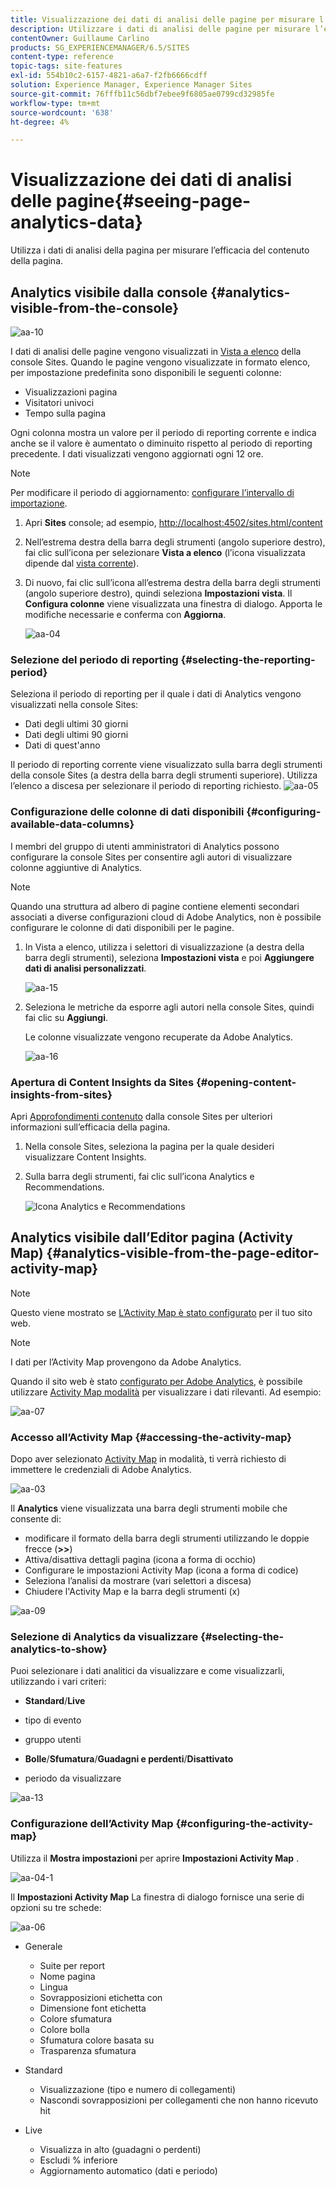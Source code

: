```yaml
---
title: Visualizzazione dei dati di analisi delle pagine per misurare l’efficacia del contenuto delle pagine
description: Utilizzare i dati di analisi delle pagine per misurare l’efficacia del contenuto delle pagine
contentOwner: Guillaume Carlino
products: SG_EXPERIENCEMANAGER/6.5/SITES
content-type: reference
topic-tags: site-features
exl-id: 554b10c2-6157-4821-a6a7-f2fb6666cdff
solution: Experience Manager, Experience Manager Sites
source-git-commit: 76fffb11c56dbf7ebee9f6805ae0799cd32985fe
workflow-type: tm+mt
source-wordcount: '638'
ht-degree: 4%

---
```


# Visualizzazione dei dati di analisi delle pagine{#seeing-page-analytics-data}

Utilizza i dati di analisi della pagina per misurare l’efficacia del contenuto della pagina.

## Analytics visibile dalla console {#analytics-visible-from-the-console}

![aa-10](assets/aa-10.png)

I dati di analisi delle pagine vengono visualizzati in [Vista a elenco](/help/sites-authoring/basic-handling.md#list-view) della console Sites. Quando le pagine vengono visualizzate in formato elenco, per impostazione predefinita sono disponibili le seguenti colonne:

* Visualizzazioni pagina
* Visitatori univoci
* Tempo sulla pagina

Ogni colonna mostra un valore per il periodo di reporting corrente e indica anche se il valore è aumentato o diminuito rispetto al periodo di reporting precedente. I dati visualizzati vengono aggiornati ogni 12 ore.

>[!NOTE]
>
>Per modificare il periodo di aggiornamento: [configurare l’intervallo di importazione](/help/sites-administering/adobeanalytics-connect.md#configuring-the-import-interval).

1. Apri **Sites** console; ad esempio, [http://localhost:4502/sites.html/content](http://localhost:4502/sites.html/content)
1. Nell’estrema destra della barra degli strumenti (angolo superiore destro), fai clic sull’icona per selezionare **Vista a elenco** (l’icona visualizzata dipende dal [vista corrente](/help/sites-authoring/basic-handling.md#viewing-and-selecting-resources)).

1. Di nuovo, fai clic sull’icona all’estrema destra della barra degli strumenti (angolo superiore destro), quindi seleziona **Impostazioni vista**. Il **Configura colonne** viene visualizzata una finestra di dialogo. Apporta le modifiche necessarie e conferma con **Aggiorna**.

   ![aa-04](assets/aa-04.png)

### Selezione del periodo di reporting {#selecting-the-reporting-period}

Seleziona il periodo di reporting per il quale i dati di Analytics vengono visualizzati nella console Sites:

* Dati degli ultimi 30 giorni
* Dati degli ultimi 90 giorni
* Dati di quest&#39;anno

Il periodo di reporting corrente viene visualizzato sulla barra degli strumenti della console Sites (a destra della barra degli strumenti superiore). Utilizza l’elenco a discesa per selezionare il periodo di reporting richiesto.
![aa-05](assets/aa-05.png)

### Configurazione delle colonne di dati disponibili {#configuring-available-data-columns}

I membri del gruppo di utenti amministratori di Analytics possono configurare la console Sites per consentire agli autori di visualizzare colonne aggiuntive di Analytics.

>[!NOTE]
>
>Quando una struttura ad albero di pagine contiene elementi secondari associati a diverse configurazioni cloud di Adobe Analytics, non è possibile configurare le colonne di dati disponibili per le pagine.

1. In Vista a elenco, utilizza i selettori di visualizzazione (a destra della barra degli strumenti), seleziona **Impostazioni vista** e poi **Aggiungere dati di analisi personalizzati**.

   ![aa-15](assets/aa-15.png)

1. Seleziona le metriche da esporre agli autori nella console Sites, quindi fai clic su **Aggiungi**.

   Le colonne visualizzate vengono recuperate da Adobe Analytics.

   ![aa-16](assets/aa-16.png)

### Apertura di Content Insights da Sites {#opening-content-insights-from-sites}

Apri [Approfondimenti contenuto](/help/sites-authoring/content-insights.md) dalla console Sites per ulteriori informazioni sull’efficacia della pagina.

1. Nella console Sites, seleziona la pagina per la quale desideri visualizzare Content Insights.
1. Sulla barra degli strumenti, fai clic sull’icona Analytics e Recommendations.

   ![Icona Analytics e Recommendations](do-not-localize/chlimage_1-16a.png)

## Analytics visibile dall’Editor pagina (Activity Map) {#analytics-visible-from-the-page-editor-activity-map}

>[!NOTE]
>
>Questo viene mostrato se [L’Activity Map è stato configurato](/help/sites-administering/adobeanalytics-connect.md#configuring-for-the-activity-map) per il tuo sito web.

>[!NOTE]
>
>I dati per l’Activity Map provengono da Adobe Analytics.

Quando il sito web è stato [configurato per Adobe Analytics](/help/sites-administering/adobeanalytics-connect.md), è possibile utilizzare [Activity Map modalità](/help/sites-authoring/author-environment-tools.md#page-modes) per visualizzare i dati rilevanti. Ad esempio:

![aa-07](assets/aa-07.png)

### Accesso all’Activity Map {#accessing-the-activity-map}

Dopo aver selezionato [Activity Map](/help/sites-authoring/author-environment-tools.md#page-modes) in modalità, ti verrà richiesto di immettere le credenziali di Adobe Analytics.

![aa-03](assets/aa-03.png)

Il **Analytics** viene visualizzata una barra degli strumenti mobile che consente di:

* modificare il formato della barra degli strumenti utilizzando le doppie frecce (**>>**)
* Attiva/disattiva dettagli pagina (icona a forma di occhio)
* Configurare le impostazioni Activity Map (icona a forma di codice)
* Seleziona l’analisi da mostrare (vari selettori a discesa)
* Chiudere l&#39;Activity Map e la barra degli strumenti (x)

![aa-09](assets/aa-09.png)

### Selezione di Analytics da visualizzare {#selecting-the-analytics-to-show}

Puoi selezionare i dati analitici da visualizzare e come visualizzarli, utilizzando i vari criteri:

* **Standard**/**Live**

* tipo di evento
* gruppo utenti
* **Bolle**/**Sfumatura**/**Guadagni e perdenti**/**Disattivato**

* periodo da visualizzare

![aa-13](assets/aa-13.png)

### Configurazione dell’Activity Map {#configuring-the-activity-map}

Utilizza il **Mostra impostazioni** per aprire **Impostazioni Activity Map** .

![aa-04-1](assets/aa-04-1.png)

Il **Impostazioni Activity Map** La finestra di dialogo fornisce una serie di opzioni su tre schede:

![aa-06](assets/aa-06.png)

* Generale

   * Suite per report
   * Nome pagina
   * Lingua
   * Sovrapposizioni etichetta con
   * Dimensione font etichetta
   * Colore sfumatura
   * Colore bolla
   * Sfumatura colore basata su
   * Trasparenza sfumatura

* Standard

   * Visualizzazione (tipo e numero di collegamenti)
   * Nascondi sovrapposizioni per collegamenti che non hanno ricevuto hit

* Live

   * Visualizza in alto (guadagni o perdenti)
   * Escludi % inferiore
   * Aggiornamento automatico (dati e periodo)
